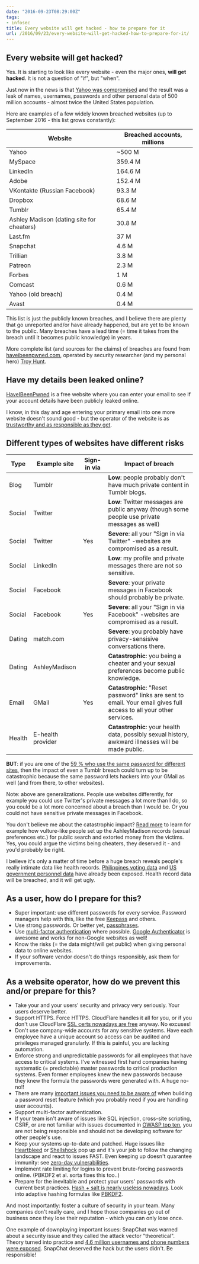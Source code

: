 ```yaml
---
date: "2016-09-23T08:29:00Z"
tags:
- infosec
title: Every website will get hacked - how to prepare for it
url: /2016/09/23/every-website-will-get-hacked-how-to-prepare-for-it/
---
```


Every website will get hacked?
------------------------------

Yes. It is starting to look like every website - even the major ones, **will get hacked**. It is not a question of "if", but "when".

Just now in the news is that [Yahoo was compromised](http://www.bbc.com/news/world-us-canada-37447016) and the
result was a leak of names, usernames, passwords and other personal data of 500 million accounts - almost
twice the United States population.

Here are examples of a few widely known breached websites (up to September 2016 - this list grows constantly):

| Website | Breached accounts, millions |
|---------|-----------------------------|
| Yahoo | ~500 M |
| MySpace | 359.4 M |
| LinkedIn | 164.6 M |
| Adobe | 152.4 M |
| VKontakte (Russian Facebook) | 93.3 M |
| Dropbox | 68.6 M |
| Tumblr | 65.4 M |
| Ashley Madison (dating site for cheaters) | 30.8 M |
| Last.fm | 37 M |
| Snapchat | 4.6 M |
| Trillian | 3.8 M |
| Patreon | 2.3 M |
| Forbes | 1 M |
| Comcast | 0.6 M |
| Yahoo (old breach) | 0.4 M |
| Avast | 0.4 M |

This list is just the publicly known breaches, and I believe there are plenty that go unreported and/or have already happened,
but are yet to be known to the public. Many breaches have a lead time (= time it takes from the breach until it becomes public knowledge) in years.

More complete list (and sources for the claims) of breaches are found from [haveibeenpwned.com](https://haveibeenpwned.com/PwnedWebsites),
operated by security researcher (and my personal hero) [Troy Hunt](https://www.troyhunt.com/).

Have my details been leaked online?
-----------------------------------

[HaveIBeenPwned](https://haveibeenpwned.com/) is a free website where you can enter your email to see
if your account details have been publicly leaked online.

I know, in this day and age entering your primary email into one more website doesn't sound good - but the operator of
the website is as [trustworthy and as responsible as they get](https://www.troyhunt.com/tag/have-i-been-pwned-3f/).

Different types of websites have different risks
------------------------------------------------

| Type | Example site | Sign-in via | Impact of breach |
|----------|--------------|--------------|------------------|
| Blog | Tumblr | | **Low**: people probably don't have much private content in Tumblr blogs. |
| Social | Twitter | | **Low**: Twitter messages are public anyway (though some people use private messages as well) |
| Social | Twitter | Yes | **Severe**: all your "Sign in via Twitter" -websites are compromised as a result. |
| Social | LinkedIn | | **Low**: my profile and private messages there are not so sensitive. |
| Social | Facebook | | **Severe**: your private messages in Facebook should probably be private. |
| Social | Facebook | Yes | **Severe**: all your "Sign in via Facebook" -websites are compromised as a result. |
| Dating | match.com | | **Severe**: you probably have privacy-sensisive conversations there. |
| Dating | AshleyMadison | | **Catastrophic**: you being a cheater and your sexual preferences become public knowledge. |
| Email | GMail | Yes | **Catastrophic**: "Reset password" links are sent to email. Your email gives full access to all your other services. |
| Health | E-health provider | | **Catastrophic**: your health data, possibly sexual history, awkward illnesses will be made public. |

**BUT**: if you are one of the [59 % who use the same password for different sites](https://www.troyhunt.com/what-do-sony-and-yahoo-have-in-common/),
then the impact of even a Tumblr breach could turn up to be catastrophic because the same password lets hackers into your GMail as well (and from there, to other websites).

Note: above are generalizations. People use websites differently, for example you could use Twitter's private messages a lot more than I do,
so you could be a lot more concerned about a breach than I would be. Or you could not have sensitive private messages in Facebook.

You don't believe me about the catastrophic impact? [Read more](https://www.troyhunt.com/ashley-madison-search-sites-like/)
to learn for example how vulture-like people set up the AshleyMadison records (sexual preferences etc.) for public search
and extorted money from the victims. Yes, you could argue the victims being cheaters, they deserved it - and you'd probably be right.

I believe it's only a matter of time before a huge breach reveals people's really intimate data like health records.
[Philippines voting data](https://www.troyhunt.com/when-nation-is-hacked-understanding/) and
[US government personnel data](https://en.wikipedia.org/wiki/Office_of_Personnel_Management_data_breach) have already been exposed.
Health record data will be breached, and it will get ugly.

As a user, how do I prepare for this?
-------------------------------------

- Super important: use different passwords for every service. Password managers help with this, like the free [Keepass](http://keepass.info/) and others.
- Use strong passwords. Or better yet, [passphrases](https://xkcd.com/936/).
- Use [multi-factor authentication](https://www.youtube.com/watch?v=zMabEyrtPRg) where possible.
  [Google Authenticator](https://play.google.com/store/apps/details?id=com.google.android.apps.authenticator2&hl=en) is awesome
  and works for non-Google websites as well!
- Know the risks (= the data might/will get public) when giving personal data to online websites.
- If your software vendor doesn't do things responsibly, ask them for improvements.

As a website operator, how do we prevent this and/or prepare for this?
----------------------------------------------------------------------

- Take your and your users' security and privacy very seriously. Your users deserve better.
- Support HTTPS. Force HTTPS. CloudFlare handles it all for you, or if you don't use CloudFlare
  [SSL certs nowadays are free](https://letsencrypt.org/) anyway. No excuses!
- Don't use company-wide accounts for any sensitive systems. Have each employee have a unique account
  so access can be audited and privileges managed granularly. If this is painful, you are lacking automation.
- Enforce strong and unpredictable passwords for all employees that have access to critical systems. I've witnessed
  first hand companies having systematic (= predictable) master passwords to critical production systems. Even former
  employees knew the new passwords because they knew the formula the passwords were generated with. A huge no-no!!
- There are many [important issues you need to be aware of](https://www.troyhunt.com/everything-you-ever-wanted-to-know/)
  when building a password reset feature (which you probably need if you are handling user accounts).
- Support multi-factor authentication.
- If your team isn't aware of issues like SQL injection, cross-site scripting, CSRF, or are not familiar with issues documented
  in [OWASP top ten](https://www.owasp.org/index.php/Category:OWASP_Top_Ten_Project), you are not being responsible and should not
  be developing software for other people's use.
- Keep your systems up-to-date and patched. Huge issues like [Heartbleed](https://www.troyhunt.com/everything-you-need-to-know-about3/)
  or [Shellshock](https://www.troyhunt.com/everything-you-need-to-know-about2/) pop up and it's your job to follow the changing landscape and react to issues FAST.
  Even keeping up doesn't quarantee immunity: see [zero-day vulnerabilities](https://en.wikipedia.org/wiki/Zero-day_(computing)).
- Implement rate limiting for logins to prevent brute-forcing passwords online. (PBKDF2 et al. sorta fixes this too..)
- Prepare for the inevitable and protect your users' passwords with current best practices.
  [Hash + salt is nearly useless nowadays](https://www.troyhunt.com/our-password-hashing-has-no-clothes/).
  Look into adaptive hashing formulas like [PBKDF2](https://en.wikipedia.org/wiki/PBKDF2).

And most importantly: foster a culture of security in your team. Many companies don't really care, and I hope those
companies go out of business once they lose their reputation - which you can only lose once.

One example of downplaying important issues: SnapChat was warned about a security issue and they called the attack vector
"theoretical". Theory turned into practice and
[4.6 million usernames and phone numbers were exposed](https://haveibeenpwned.com/PwnedWebsites#Snapchat).
SnapChat deserved the hack but the users didn't. Be responsible!
